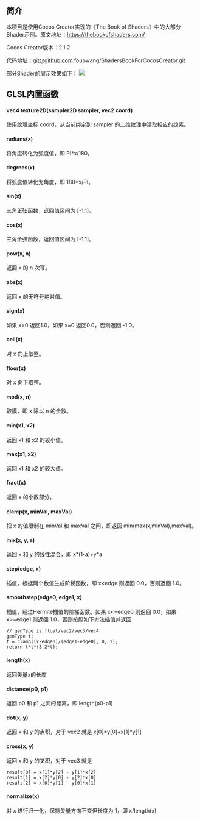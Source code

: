 ## 简介
本项目是使用Cocos Creator实现的《The Book of Shaders》中的大部分Shader示例。原文地址：https://thebookofshaders.com/

Cocos Creator版本：2.1.2

代码地址：git@github.com:foupwang/ShadersBookForCocosCreator.git

部分Shader的展示效果如下：
![](http://47.104.72.146/wp-content/uploads/2020/01/QQ截图20200129234725.jpg)

## GLSL内置函数
#### vec4 texture2D(sampler2D sampler, vec2 coord)
使用纹理坐标 coord，从当前绑定到 sampler 的二维纹理中读取相应的纹素。
#### radians(x)
将角度转化为弧度值，即 PI*x/180。
#### degrees(x)
将弧度值转化为角度，即 180*x/PI。
#### sin(x)
三角正弦函数，返回值区间为 [-1,1]。
#### cos(x)
三角余弦函数，返回值区间为 [-1,1]。
#### pow(x, n)
返回 x 的 n 次幂。
#### abs(x)
返回 x 的无符号绝对值。
#### sign(x)
如果 x>0 返回1.0，如果 x=0 返回0.0，否则返回 -1.0。
#### ceil(x)
对 x 向上取整。
#### floor(x)
对 x 向下取整。
#### mod(x, n)
取模，即 x 除以 n 的余数。
#### min(x1, x2)
返回 x1 和 x2 的较小值。
#### max(x1, x2)
返回 x1 和 x2 的较大值。
#### fract(x)
返回 x 的小数部分。
#### clamp(x, minVal, maxVal)
把 x 的值限制在 minVal 和 maxVal 之间，即返回 min(max(x,minVal),maxVal)。
#### mix(x, y, a)
返回 x 和 y 的线性混合，即 x*(1-a)+y*a
#### step(edge, x)
插值，根据两个数值生成阶梯函数，即 x<edge 则返回 0.0，否则返回 1.0。
#### smoothstep(edge0, edge1, x)
插值，经过Hermite插值的阶梯函数。如果 x<=edge0 则返回 0.0，如果 x>=edge1 则返回 1.0，否则按照如下方法插值并返回
```
// genType is float/vec2/vec3/vec4
genType t;
t = clamp((x-edge0)/(edge1-edge0), 0, 1);
return t*t*(3-2*t);
```
#### length(x)
返回矢量x的长度
#### distance(p0, p1)
返回 p0 和 p1 之间的距离，即 length(p0-p1)
#### dot(x, y)
返回 x 和 y 的点积，对于 vec2 就是 x[0]*y[0]+x[1]*y[1]
#### cross(x, y)
返回 x 和 y 的叉积，对于 vec3 就是
```
result[0] = x[1]*y[2] - y[1]*x[2]
result[1] = x[2]*y[0] - y[2]*x[0]
result[2] = x[0]*y[1] - y[0]*x[1]
```
#### normalize(x)
对 x 进行归一化，保持矢量方向不变但长度为 1，即 x/length(x)
